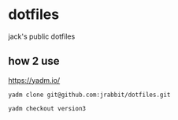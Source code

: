 # dotfiles
jack's public dotfiles

## how 2 use

https://yadm.io/


`yadm clone git@github.com:jrabbit/dotfiles.git`

`yadm checkout version3`
